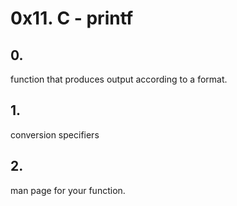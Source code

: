  # 0x11. C - printf
## 0.  
function that produces output according to a format.
## 1. 
conversion specifiers
## 2. 
man page for your function.
